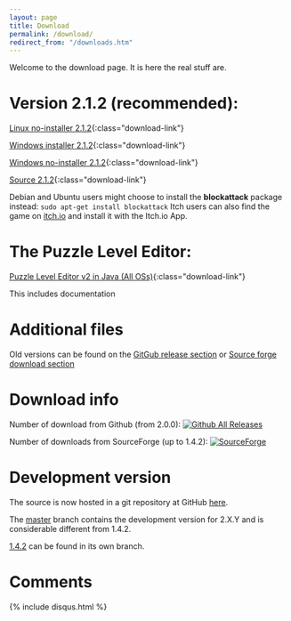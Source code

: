 ```yaml
---
layout: page
title: Download
permalink: /download/
redirect_from: "/downloads.htm"
---
```

Welcome to the download page. It is here the real stuff are.

# Version 2.1.2 (recommended):

[Linux no-installer 2.1.2](https://github.com/blockattack/blockattack-game/releases/download/v2.1.2/blockattack-linux-2.1.2-1.tar.bz2){:class="download-link"}

[Windows installer 2.1.2](https://github.com/blockattack/blockattack-game/releases/download/v2.1.2/blockattack-installer-2.1.2.exe){:class="download-link"}

[Windows no-installer 2.1.2](https://github.com/blockattack/blockattack-game/releases/download/v2.1.2/blockattack-2.1.2-windows-no-installer.zip){:class="download-link"}

[Source 2.1.2](https://github.com/blockattack/blockattack-game/archive/v2.1.2.tar.gz){:class="download-link"}

Debian and Ubuntu users might choose to install the **blockattack** package instead: `sudo apt-get install blockattack`
Itch users can also find the game on [itch.io](https://sago008.itch.io/blockattack) and install it with the Itch.io App.

# The Puzzle Level Editor:

[Puzzle Level Editor v2 in Java (All OSs)](http://prdownloads.sourceforge.net/blockattack/BlockAttackLevelEditor2_Java.zip?download){:class="download-link"}

This includes documentation

# Additional files

Old versions can be found on the [GitGub release section](https://github.com/blockattack/blockattack-game/releases) or [Source forge download section](http://sourceforge.net/project/showfiles.php?group_id=149110)

# Download info

Number of download from Github (from 2.0.0): [![Github All Releases](https://img.shields.io/github/downloads/blockattack/blockattack-game/total.svg?maxAge=2592000)]()

Number of downloads from SourceForge (up to 1.4.2): [![SourceForge](https://img.shields.io/sourceforge/dt/blockattack.svg?maxAge=2592000)]()

# Development version

The source is now hosted in a git repository at GitHub [here](https://github.com/blockattack).

The [master](https://github.com/blockattack/blockattack-game) branch contains the development version for 2.X.Y and is considerable different from 1.4.2.

[1.4.2](https://github.com/blockattack/blockattack-game/tree/v1.4.2) can be found in its own branch.

# Comments
{% include disqus.html %}
